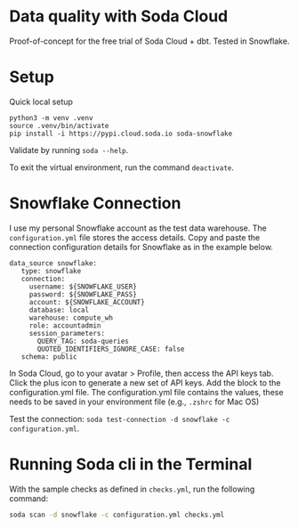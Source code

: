 # Data quality with Soda Cloud

Proof-of-concept for the free trial of Soda Cloud + dbt. Tested in Snowflake.


# Setup

Quick local setup

```
python3 -m venv .venv
source .venv/bin/activate
pip install -i https://pypi.cloud.soda.io soda-snowflake
```

Validate by running `soda --help`.

To exit the virtual environment, run the command `deactivate`.

# Snowflake Connection

I use my personal Snowflake account as the test data warehouse. The `configuration.yml` file stores the access details.
Copy and paste the connection configuration details for Snowflake as in the example below.


```
data_source snowflake:
   type: snowflake
   connection:
     username: ${SNOWFLAKE_USER}
     password: ${SNOWFLAKE_PASS}
     account: ${SNOWFLAKE_ACCOUNT}
     database: local
     warehouse: compute_wh
     role: accountadmin
     session_parameters:
       QUERY_TAG: soda-queries
       QUOTED_IDENTIFIERS_IGNORE_CASE: false
   schema: public
```

In Soda Cloud, go to your avatar > Profile, then access the API keys tab. Click the plus icon to generate a new set of API keys.
Add the block to the configuration.yml file. The configuration.yml file contains the values, these needs to be saved in your environment file (e.g., `.zshrc` for Mac OS)

Test the connection: `soda test-connection -d snowflake -c configuration.yml`.


# Running Soda cli in the Terminal

With the sample checks as defined in `checks.yml`, run the following command:

```bash
soda scan -d snowflake -c configuration.yml checks.yml
```
